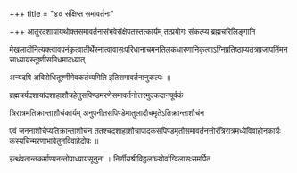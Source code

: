 +++
title = "४० संक्षिप्त समावर्तनः"

+++
आतुरदशायांयथोक्तसमावर्तनासंभवेसंक्षेपतस्तत्कार्यम् तत्प्रयोगः संकल्प्य ब्रह्मचरिलिङ्गानि

मेखलादीनित्यक्त्वावपनंकृत्वातीर्थेस्नात्वावासःपरिधानाचमनतिलकधारणानिकृत्वाऽग्निप्रतिष्ठाप्यतत्रप्रजापतिंमनसाध्यायंस्तूष्णीसमिधमादध्यात्

अन्यदपि अविरोधितूश्णीमेवकर्तव्यमिति इतिसमावर्तनानुकल्पः ॥

ब्रह्मचर्यदशायांदशाहाशौचहेतुसपिण्डमरणेसमावर्तनोत्तरमुदकदानपूर्वकं

त्रिरात्रमतिक्रान्ताशौचंकार्यम् अनुपनीतसपिण्डेमातुलादौचमृतेऽतिक्रान्ताशौचंन

एवं जननाशौचेप्यतिक्रान्ताशौचंन ततश्चदशाहाशौचापादकसपिण्डमृतौसमावर्तनत्तोरंत्रिरात्रमध्येविवाहोनकार्यः कस्यचिन्मरणाभावेतुनविवाहेदोषः ॥

इत्थंव्रतान्तकर्माण्यनन्तोपाध्यायसूनुना । निर्णीयश्रीविठ्ठलांघ्‍र्‍योर्वाग्विलासःसमर्पित
